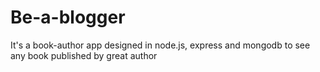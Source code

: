 # Be-a-blogger
It's a book-author app designed in node.js, express and mongodb to see any book published by great author
